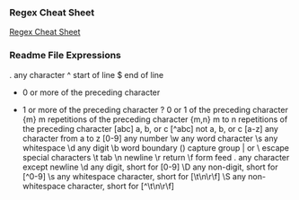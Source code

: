 ### Regex Cheat Sheet

[Regex Cheat Sheet](https://www.rexegg.com/regex-quickstart.html)

### Readme File Expressions

.   any character
^   start of line
$   end of line
*   0 or more of the preceding character
+   1 or more of the preceding character
?   0 or 1 of the preceding character
{m} m repetitions of the preceding character
{m,n} m to n repetitions of the preceding character
[abc] a, b, or c
[^abc] not a, b, or c
[a-z] any character from a to z
[0-9] any number
\w any word character
\s any whitespace
\d any digit
\b word boundary
() capture group
| or
\ escape special characters
\t tab
\n newline
\r return
\f form feed
.   any character except newline
\d any digit, short for [0-9]
\D any non-digit, short for [^0-9]
\s any whitespace character, short for [\t\n\r\f]
\S any non-whitespace character, short for [^\t\n\r\f]


